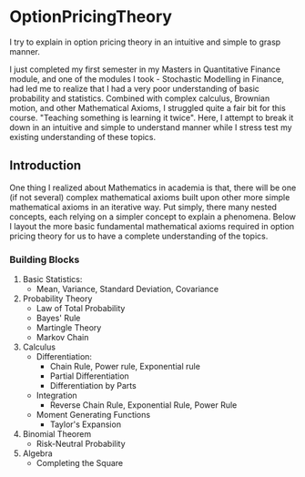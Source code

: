 # OptionPricingTheory
I try to explain in option pricing theory in an intuitive and simple to grasp manner.

I just completed my first semester in my Masters in Quantitative Finance module, and one of the modules I took - Stochastic Modelling in Finance, had led me to realize that I had a very poor understanding of basic probability and statistics. Combined with complex calculus, Brownian motion, and other Mathematical Axioms, I struggled quite a fair bit for this course. "Teaching something is learning it twice". Here, I attempt to break it down in an intuitive and simple to understand manner while I stress test my existing understanding of these topics.

## Introduction
One thing I realized about Mathematics in academia is that, there will be one (if not several) complex mathematical axioms built upon other more simple mathematical axioms in an iterative way. Put simply, there many nested concepts, each relying on a simpler concept to explain a phenomena. Below I layout the more basic fundamental mathematical axioms required in option pricing theory for us to have a complete understanding of the topics.

### Building Blocks
1. Basic Statistics:
    - Mean, Variance, Standard Deviation, Covariance
2. Probability Theory
    - Law of Total Probability
    - Bayes' Rule
    - Martingle Theory
    - Markov Chain
3. Calculus
    - Differentiation:
      - Chain Rule, Power rule, Exponential rule
      - Partial Differentiation
      - Differentiation by Parts
    - Integration
      - Reverse Chain Rule, Exponential Rule, Power Rule
    - Moment Generating Functions
      - Taylor's Expansion
4. Binomial Theorem
    - Risk-Neutral Probability
5. Algebra
    - Completing the Square
